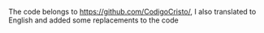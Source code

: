 The code belongs to https://github.com/CodigoCristo/, I also translated to English and added some replacements to the code
